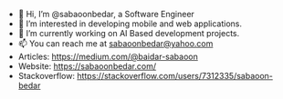 - 👋 Hi, I’m @sabaoonbedar, a Software Engineer
- 👀 I’m interested in developing mobile and web applications.
- 🌱 I’m currently working on AI Based development projects.
- 📫 You can reach me at sabaoonbedar@yahoo.com
- Articles: https://medium.com/@baidar-sabaoon
- Website: https://sabaoonbedar.com/
- Stackoverflow: https://stackoverflow.com/users/7312335/sabaoon-bedar
<!---
sabaoonbedar/sabaoonbedar is a ✨ special ✨ repository because its `README.md` (this file) appears on your GitHub profile.
You can click the Preview link to take a look at your changes.
--->

